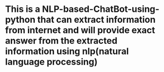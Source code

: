 # This is a NLP-based-ChatBot-using-python that can extract information from internet and will provide exact answer from the extracted information using nlp(natural language processing)
